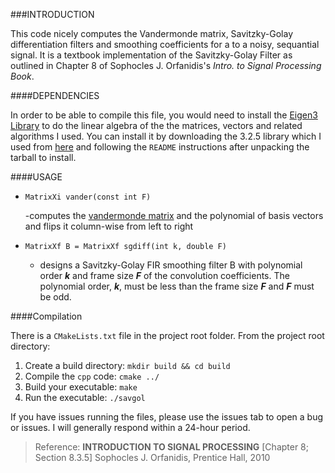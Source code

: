 ###INTRODUCTION
 
This code nicely computes the Vandermonde matrix, Savitzky-Golay differentiation filters and smoothing coefficients for a to a noisy, sequantial signal. It is a textbook implementation of the Savitzky-Golay Filter as outlined in Chapter 8 of Sophocles J. Orfanidis's _Intro. to Signal Processing Book_.

####DEPENDENCIES

In order to be able to compile this file, you would need to install the [Eigen3 Library](http://eigen.tuxfamily.org/index.php?title=Main_Page) to do the linear algebra of the the matrices, vectors and related algorithms I used. You can install it by downloading the 3.2.5 library which I used from [here](http://bitbucket.org/eigen/eigen/get/3.2.5.tar.gz) and following the `README` instructions after unpacking the tarball to install.

####USAGE

*  `MatrixXi vander(const int F)`
    	
    -computes the [vandermonde matrix](https://en.wikipedia.org/wiki/Vandermonde_matrix) and the polynomial of basis vectors and flips it column-wise from left to right

*   `MatrixXf B = MatrixXf sgdiff(int k, double F)`	
		
	- designs a Savitzky-Golay FIR smoothing filter B with polynomial order _**k**_ and frame size _**F**_ of the convolution coefficients.  The polynomial order, _**k**_, must be less than the frame size _**F**_ and _**F**_ must be odd. 

####Compilation

There is a `CMakeLists.txt` file in the project root folder. From the project root directory:

1.	Create a build directory: `mkdir build && cd build`
2. 	Compile the `cpp` code: 	`cmake ../`
3.	Build your executable: `make`
4. 	Run the executable:	`./savgol`

If you have issues running the files, please use the issues tab to open a bug or issues. I will generally respond within a 24-hour period.
       
 >Reference: **INTRODUCTION TO SIGNAL PROCESSING** [Chapter 8; Section 8.3.5]
                Sophocles J. Orfanidis, Prentice Hall, 2010